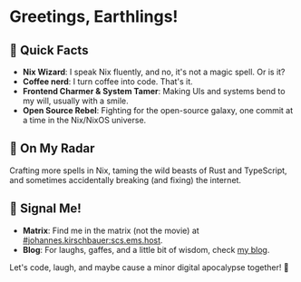 # Greetings, Earthlings!

## 🚀 Quick Facts

- **Nix Wizard**: I speak Nix fluently, and no, it's not a magic spell. Or is it?
- **Coffee nerd**: I turn coffee into code. That's it.
- **Frontend Charmer & System Tamer**: Making UIs and systems bend to my will, usually with a smile.
- **Open Source Rebel**: Fighting for the open-source galaxy, one commit at a time in the Nix/NixOS universe.

## 🎯 On My Radar

Crafting more spells in Nix, taming the wild beasts of Rust and TypeScript, and sometimes accidentally breaking (and fixing) the internet.

## 📡 Signal Me!

- **Matrix**: Find me in the matrix (not the movie) at [#johannes.kirschbauer:scs.ems.host](https://matrix.to/#/#johannes.kirschbauer:scs.ems.host).
- **Blog**: For laughs, gaffes, and a little bit of wisdom, check [my blog](https://hsjobeki.dev/blog).

Let's code, laugh, and maybe cause a minor digital apocalypse together! 🤖

